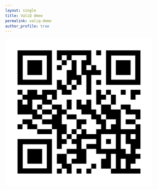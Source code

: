 ```yaml
---
layout: single
title: ValiQ dmeo
permalink: valiq-demo
author_profile: true
---
```


![ValiQ](/assets/animated-QR-SSL.gif)
